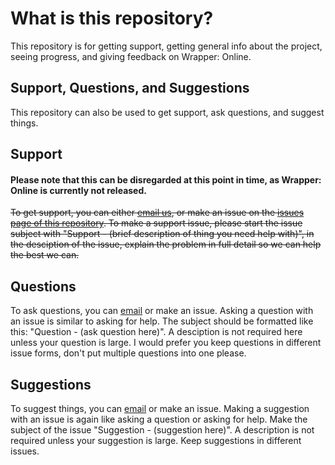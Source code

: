 # What is this repository?
This repository is for getting support, getting general info about the project, seeing progress, and giving feedback on Wrapper: Online.

## Support, Questions, and Suggestions
This repository can also be used to get support, ask questions, and suggest things.

## Support
#### Please note that this can be disregarded at this point in time, as Wrapper: Online is currently not released.
~~To get support, you can either [email us](mailto:wrapper.onlineofficial@gmail.com), or make an issue on the [issues page of this repository](https://github.com/wrapper-online/customer-support/issues). To make a support issue, please start the issue subject with "Support - (brief description of thing you need help with)", in the desciption of the issue, explain the problem in full detail so we can help the best we can.~~

## Questions
To ask questions, you can [email](mailto:wrapper.onlineofficial@gmail.com) or make an issue. Asking a question with an issue is similar to asking for help. The subject should be formatted like this: "Question - (ask question here)". A desciption is not required here unless your question is large. I would prefer you keep questions in different issue forms, don't put multiple questions into one please.

## Suggestions
To suggest things, you can [email](mailto:wrapper.onlineofficial@gmail.com) or make an issue. Making a suggestion with an issue is again like asking a question or asking for help. Make the subject of the issue "Suggestion - (suggestion here)". A description is not required unless your suggestion is large. Keep suggestions in different issues.
